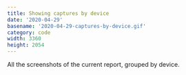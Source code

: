 ```yaml
---
title: Showing captures by device
date: '2020-04-29'
basename: '2020-04-29-captures-by-device.gif'
category: code
width: 3360
height: 2054
---
```


All the screenshots of the current report, grouped by device.
